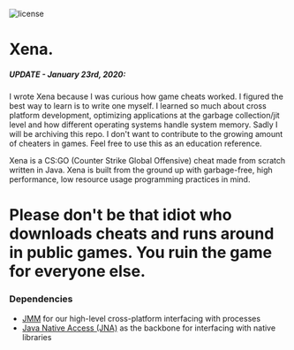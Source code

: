 ![license](https://img.shields.io/github/license/Jonatino/Xena.svg)

# Xena.
##### UPDATE - January 23rd, 2020:
I wrote Xena because I was curious how game cheats worked. I figured the best way to learn is to write one myself. 
I learned so much about cross platform development, optimizing applications at the garbage collection/jit level
and how different operating systems handle system memory. Sadly I will be archiving this repo. I don't want to 
contribute to the growing amount of cheaters in games. Feel free to use this as an education reference. 

Xena is a CS:GO (Counter Strike Global Offensive) cheat made from scratch written in Java. 
Xena is built from the ground up with garbage-free, high performance, low resource usage programming practices in mind. 

# **Please don't be that idiot who downloads cheats and runs around in public games. You ruin the game for everyone else.**

### Dependencies
- [JMM](https://github.com/Jonatino/Java-Memory-Manipulation) for our high-level cross-platform interfacing with processes
- [Java Native Access (JNA)](https://github.com/java-native-access/jna) as the backbone for interfacing with native libraries
